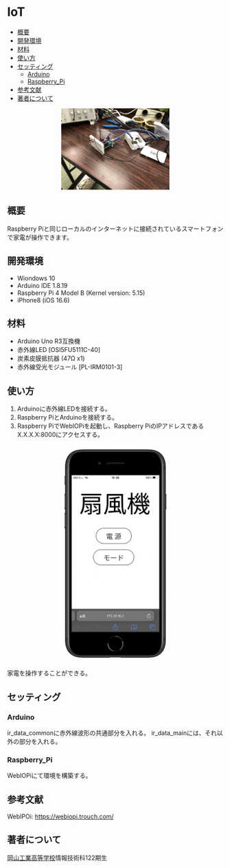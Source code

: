 # IoT
<!-- START doctoc -->
- [概要](#概要)
- [開発環境](#開発環境)
- [材料](#材料)
- [使い方](#使い方)
- [セッティング](#セッティング)
  - [Arduino](#Arduino)
  - [Raspberry_Pi](#Raspberry_Pi)
- [参考文献](#参考文献)
- [著者について](#著者について)

<!-- END doctoc -->
<p align="center">
  <img src="https://github.com/Bringing-IoT-closer-to-everyone/Arduino/blob/c2344bafd8df5766f8d927c5dd5b5937052b1d66/image/IMG_0268.jpg", width="50%">
</p>

## 概要
Raspberry Piと同じローカルのインターネットに接続されているスマートフォンで家電が操作できます。

## 開発環境
- Wiondows 10
- Arduino IDE 1.8.19
- Raspberry Pi 4 Model B (Kernel version: 5.15)
- iPhone8 (iOS 16.6)

## 材料
- Arduino Uno R3互換機
- 赤外線LED [OSI5FU5111C-40]
- 炭素皮膜抵抗器 (47Ω x1)
- 赤外線受光モジュール [PL-IRM0101-3]

## 使い方
1. Arduinoに赤外線LEDを接続する。
2. Raspberry PiとArduinoを接続する。
3. Raspberry PiでWebIOPiを起動し、Raspberry PiのIPアドレスであるX.X.X.X:8000にアクセスする。
<p align="center">
  <img src="https://github.com/Bringing-IoT-closer-to-everyone/Arduino/blob/69bd78c0cf5a5ef16920759cfb80e0a976b4bf83/readme_source/htmlview.png", width="50%">
</p>

家電を操作することができる。

## セッティング
### Arduino
ir_data_commonに赤外線波形の共通部分を入れる。
ir_data_mainには、それ以外の部分を入れる。

### Raspberry_Pi
WebIOPiにて環境を構築する。

## 参考文献
WebIPOi: https://webiopi.trouch.com/

## 著者について
[岡山工業高等学校](https://www.okako.okayama-c.ed.jp/)情報技術科122期生
